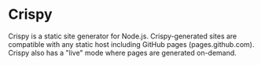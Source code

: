Crispy
======

Crispy is a static site generator for Node.js. Crispy-generated sites are compatible with any static host including GitHub pages (pages.github.com). Crispy also has a "live" mode where pages are generated on-demand.
